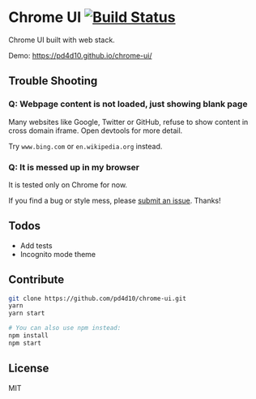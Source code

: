 # Chrome UI [![Build Status](https://travis-ci.org/pd4d10/chrome-ui.svg?branch=master)](https://travis-ci.org/pd4d10/chrome-ui)

Chrome UI built with web stack.

Demo: https://pd4d10.github.io/chrome-ui/

## Trouble Shooting

### Q: Webpage content is not loaded, just showing blank page

Many websites like Google, Twitter or GitHub, refuse to show content in cross domain iframe. Open devtools for more detail.

Try `www.bing.com` or `en.wikipedia.org` instead.

### Q: It is messed up in my browser

It is tested only on Chrome for now.

If you find a bug or style mess, please [submit an issue](https://github.com/pd4d10/chrome-ui/issues/new). Thanks!

## Todos

* Add tests
* Incognito mode theme

## Contribute

```sh
git clone https://github.com/pd4d10/chrome-ui.git
yarn
yarn start

# You can also use npm instead:
npm install
npm start
```

## License

MIT
